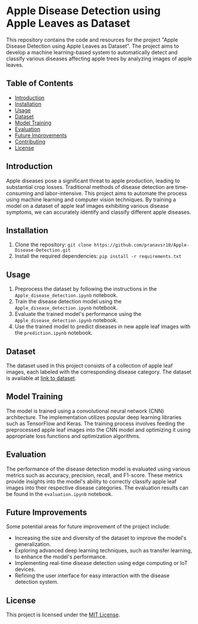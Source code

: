 # Apple Disease Detection using Apple Leaves as Dataset

This repository contains the code and resources for the project "Apple Disease Detection using Apple Leaves as Dataset". The project aims to develop a machine learning-based system to automatically detect and classify various diseases affecting apple trees by analyzing images of apple leaves.

## Table of Contents
- [Introduction](#introduction)
- [Installation](#installation)
- [Usage](#usage)
- [Dataset](#dataset)
- [Model Training](#model-training)
- [Evaluation](#evaluation)
- [Future Improvements](#future-improvements)
- [Contributing](#contributing)
- [License](#license)

## Introduction
Apple diseases pose a significant threat to apple production, leading to substantial crop losses. Traditional methods of disease detection are time-consuming and labor-intensive. This project aims to automate the process using machine learning and computer vision techniques. By training a model on a dataset of apple leaf images exhibiting various disease symptoms, we can accurately identify and classify different apple diseases.

## Installation
1. Clone the repository: `git clone https://github.com/pranavsr10/Apple-Disease-Detection.git`
2. Install the required dependencies: `pip install -r requirements.txt`

## Usage
1. Preprocess the dataset by following the instructions in the `Apple_disease_detection.ipynb` notebook.
2. Train the disease detection model using the `Apple_disease_detection.ipynb` notebook.
3. Evaluate the trained model's performance using the `Apple_disease_detection.ipynb` notebook.
4. Use the trained model to predict diseases in new apple leaf images with the `prediction.ipynb` notebook.

## Dataset
The dataset used in this project consists of a collection of apple leaf images, each labeled with the corresponding disease category. The dataset is available at [link to dataset](https://www.kaggle.com/datasets/ludehsar/apple-disease-dataset).

## Model Training
The model is trained using a convolutional neural network (CNN) architecture. The implementation utilizes popular deep learning libraries such as TensorFlow and Keras. The training process involves feeding the preprocessed apple leaf images into the CNN model and optimizing it using appropriate loss functions and optimization algorithms.

## Evaluation
The performance of the disease detection model is evaluated using various metrics such as accuracy, precision, recall, and F1-score. These metrics provide insights into the model's ability to correctly classify apple leaf images into their respective disease categories. The evaluation results can be found in the `evaluation.ipynb` notebook.

## Future Improvements
Some potential areas for future improvement of the project include:
- Increasing the size and diversity of the dataset to improve the model's generalization.
- Exploring advanced deep learning techniques, such as transfer learning, to enhance the model's performance.
- Implementing real-time disease detection using edge computing or IoT devices.
- Refining the user interface for easy interaction with the disease detection system.


## License
This project is licensed under the [MIT License](LICENSE).

